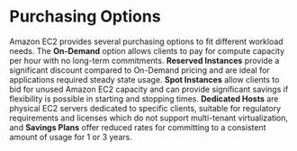 # Purchasing Options

Amazon EC2 provides several purchasing options to fit different workload needs. The **On-Demand** option allows clients to pay for compute capacity per hour with no long-term commitments. **Reserved Instances** provide a significant discount compared to On-Demand pricing and are ideal for applications required steady state usage. **Spot Instances** allow clients to bid for unused Amazon EC2 capacity and can provide significant savings if flexibility is possible in starting and stopping times. **Dedicated Hosts** are physical EC2 servers dedicated to specific clients, suitable for regulatory requirements and licenses which do not support multi-tenant virtualization, and **Savings Plans** offer reduced rates for committing to a consistent amount of usage for 1 or 3 years.
